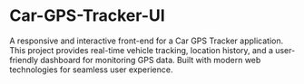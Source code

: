 # Car-GPS-Tracker-UI
A responsive and interactive front-end for a Car GPS Tracker application. This project provides real-time vehicle tracking, location history, and a user-friendly dashboard for monitoring GPS data. Built with modern web technologies for seamless user experience.
